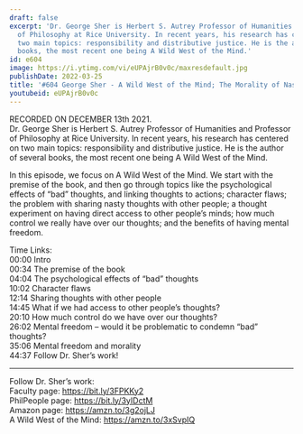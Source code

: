 ```yaml
---
draft: false
excerpt: 'Dr. George Sher is Herbert S. Autrey Professor of Humanities and Professor
  of Philosophy at Rice University. In recent years, his research has centered on
  two main topics: responsibility and distributive justice. He is the author of several
  books, the most recent one being A Wild West of the Mind.'
id: e604
image: https://i.ytimg.com/vi/eUPAjrB0v0c/maxresdefault.jpg
publishDate: 2022-03-25
title: '#604 George Sher - A Wild West of the Mind; The Morality of Nasty Thoughts'
youtubeid: eUPAjrB0v0c
---
```

RECORDED ON DECEMBER 13th 2021.  
Dr. George Sher is Herbert S. Autrey Professor of Humanities and Professor of Philosophy at Rice University. In recent years, his research has centered on two main topics: responsibility and distributive justice. He is the author of several books, the most recent one being A Wild West of the Mind.

In this episode, we focus on A Wild West of the Mind. We start with the premise of the book, and then go through topics like the psychological effects of “bad” thoughts, and linking thoughts to actions; character flaws; the problem with sharing nasty thoughts with other people; a thought experiment on having direct access to other people’s minds; how much control we really have over our thoughts; and the benefits of having mental freedom.

Time Links:  
00:00 Intro  
00:34  The premise of the book  
04:04  The psychological effects of “bad” thoughts  
10:02  Character flaws  
12:14  Sharing thoughts with other people  
14:45  What if we had access to other people’s thoughts?  
20:10  How much control do we have over our thoughts?  
26:02  Mental freedom – would it be problematic to condemn “bad” thoughts?  
35:06  Mental freedom and morality  
44:37  Follow Dr. Sher’s work!

---

Follow Dr. Sher’s work:  
Faculty page: https://bit.ly/3FPKKy2  
PhilPeople page: https://bit.ly/3yIDctM  
Amazon page: https://amzn.to/3g2ojLJ  
A Wild West of the Mind: https://amzn.to/3xSvpIQ
